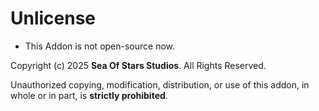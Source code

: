 # Unlicense
- This Addon is not open-source now.


Copyright (c) 2025 **Sea Of Stars Studios**. All Rights Reserved.

Unauthorized copying, modification, distribution, or use of this addon, in whole or in part, is **strictly prohibited**.

